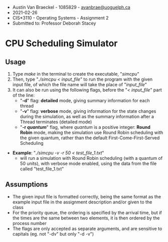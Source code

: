 - Austin Van Braeckel - 1085829 - avanbrae@uoguelph.ca
- 2021-02-26
- CIS*3110 - Operating Systems - Assignment 2
- Submitted to: Professor Deborah Stacey

# CPU Scheduling Simulator

## Usage
1. Type *make* in the terminal to create the executable, "*simcpu*"
2. Then, type "*./simcpu < input_file*" to run the program with the given input file, of which the file name will take the place of "*input_file*"
3. It can also be run using the following flags, before the "*< input_file*" part of the line:
    - "**-d**" flag: **detailed** mode, giving summary information for each thread
    - "**-v**" flag: **verbose** mode, giving information for the state changes during the simulation, as well as the summary information after a Thread terminates (detailed mode)
    - "**-r *quantum***" flag, where *quantum* is a positive integer: **Round Robin** mode, making the simulation use Round Robin scheduling with the given quantum, rather than the default First-Come-First-Served Scheduling 
- **Example**: "*./simcpu -v -r 50 < test_file_1.txt*"
    - will run a simulation with Round Robin scheduling (with a quantum of 50 units), with verbose mode enabled, using the data from the file called "test_file_1.txt"

## Assumptions
- The given input file is formatted correctly, being the same format as the example input file in the assignment description and/or given to the class
- For the priority queue, the ordering is specified by the arrival time, but if the times are the same between two elements, it is then ordered by the process number
- The flags are only accepted as separate arguments, and are sensitive to capitals (eg. not "-dv" but only "-d -v")